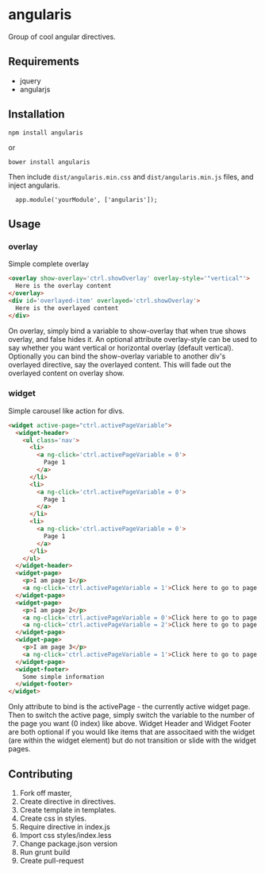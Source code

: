 # angularis
Group of cool angular directives.

## Requirements
- jquery
- angularjs

## Installation
```
npm install angularis
```

or

```
bower install angularis
```

Then include `dist/angularis.min.css` and `dist/angularis.min.js` files, and inject angularis.

```
  app.module('yourModule', ['angularis']);
```

## Usage

### overlay
Simple complete overlay
```html
<overlay show-overlay='ctrl.showOverlay' overlay-style='"vertical"'>
  Here is the overlay content
</overlay>
<div id='overlayed-item' overlayed='ctrl.showOverlay'>
  Here is the overlayed content
</div>

```

On overlay, simply bind a variable to show-overlay that when true shows overlay, and false hides it. An optional
attribute overlay-style can be used to say whether you want vertical or horizontal overlay (default vertical).
Optionally you can bind the show-overlay variable to another div's overlayed directive, say the overlayed content.
This will fade out the overlayed content on overlay show.
### widget
Simple carousel like action for divs.

```html
<widget active-page="ctrl.activePageVariable">
  <widget-header>
    <ul class='nav'>
      <li>
        <a ng-click='ctrl.activePageVariable = 0'>
          Page 1
        </a>
      </li>
      <li>
        <a ng-click='ctrl.activePageVariable = 0'>
          Page 1
        </a>
      </li>
      <li>
        <a ng-click='ctrl.activePageVariable = 0'>
          Page 1
        </a>
      </li>
    </ul>
  </widget-header>
  <widget-page>
    <p>I am page 1</p>
    <a ng-click='ctrl.activePageVariable = 1'>Click here to go to page 2</a>
  </widget-page>
  <widget-page>
    <p>I am page 2</p>
    <a ng-click='ctrl.activePageVariable = 0'>Click here to go to page 1 again</a>
    <a ng-click='ctrl.activePageVariable = 2'>Click here to go to page 3</a>
  </widget-page>
  <widget-page>
    <p>I am page 3</p>
    <a ng-click='ctrl.activePageVariable = 1'>Click here to go to page 2 again</a>
  </widget-page>
  <widget-footer>
    Some simple information
  </widget-footer>
</widget>
```

Only attribute to bind is the activePage - the currently active widget page. Then to switch
the active page, simply switch the variable to the number of the page you want (0 index) like
above. Widget Header and Widget Footer are both optional if you would like items that are associtaed
with the widget (are within the widget element) but do not transition or slide with the widget pages.

## Contributing
1. Fork off master,
2. Create directive in directives.
3. Create template in templates.
4. Create css in styles.
5. Require directive in index.js
6. Import css styles/index.less
7. Change package.json version
8. Run grunt build
9. Create pull-request

